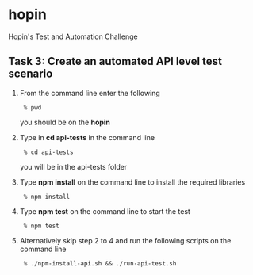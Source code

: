 # hopin
Hopin's Test and Automation Challenge

## Task 3: Create an automated API level test scenario ##
1) From the command line enter the following

        % pwd
    you should be on the **hopin**

2) Type in **cd api-tests** in the command line     

        % cd api-tests
    you will be in the api-tests folder

3) Type **npm install** on the command line to install the required libraries

        % npm install

4) Type **npm test** on the command line to start the test

        % npm test
5) Alternatively skip step 2 to 4 and run the following scripts on the command line

        % ./npm-install-api.sh && ./run-api-test.sh                
          